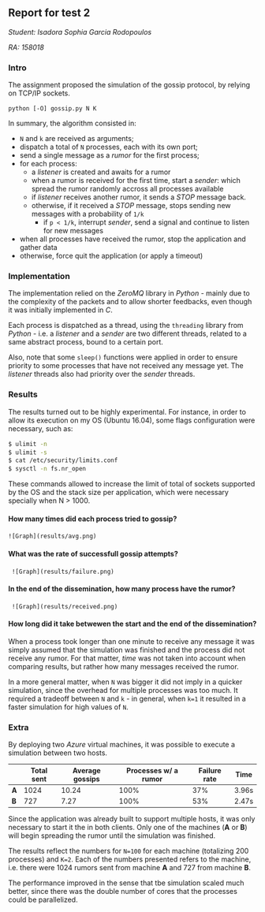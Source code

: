## Report for test 2

_Student: Isadora Sophia Garcia Rodopoulos_

_RA: 158018_

### Intro
The assignment proposed the simulation of the gossip protocol, by relying on TCP/IP sockets. 

```
python [-O] gossip.py N K
```

In summary, the algorithm consisted in:

* ```N``` and ```k``` are received as arguments;
* dispatch a total of ```N``` processes, each with its own port;
* send a single message as a *rumor* for the first process;
* for each process:
     + a _listener_ is created and awaits for a rumor
     + when a rumor is received for the first time, start a _sender_: which spread the rumor randomly accross all processes available
     + if _listener_ receives another rumor, it sends a *STOP* message back.
     + otherwise, if it received a *STOP* message, stops sending new messages with a probability of ```1/k```
        + if ```p < 1/k```, interrupt _sender_, send a signal and continue to listen for new messages
* when all processes have received the rumor, stop the application and gather data 
* otherwise, force quit the application (or apply a timeout)

### Implementation
The implementation relied on the _ZeroMQ_ library in _Python_ - mainly due to the complexity of the packets and to allow shorter feedbacks, even though it was initially implemented in _C_.

Each process is dispatched as a thread, using the ```threading``` library from _Python_ - i.e. a _listener_ and a _sender_ are two different threads, related to a same abstract process, bound to a certain port.

Also, note that some ```sleep()``` functions were applied in order to ensure priority to some processes that have not received any message yet. The _listener_ threads also had priority over the _sender_ threads.

### Results
The results turned out to be highly experimental. For instance, in order to allow its execution on my OS (Ubuntu 16.04), some flags configuration were necessary, such as:

```bash
$ ulimit -n
$ ulimit -s
$ cat /etc/security/limits.conf
$ sysctl -n fs.nr_open
```

These commands allowed to increase the limit of total of sockets supported by the OS and the stack size per application, which were necessary specially when N > 1000.

#### How many times did each process tried to gossip?
    ![Graph](results/avg.png)

#### What was the rate of successfull gossip attempts?
     ![Graph](results/failure.png)
     
#### In the end of the dissemination, how many process have the rumor?
     ![Graph](results/received.png)
    
#### How long did it take betwewen the start and the end of the dissemination?

When a process took longer than one minute to receive any message it was simply assumed that the simulation was finished and the process did not receive any rumor. For that matter, _time_ was not taken into account when comparing results, but rather how many messages received the rumor.

In a more general matter, when ```N``` was bigger it did not imply in a quicker simulation, since the overhead for multiple processes was too much. It required a tradeoff between ```N``` and ```k``` - in general, when ```k=1``` it resulted in a faster simulation for high values of ```N```.

### Extra
By deploying two _Azure_ virtual machines, it was possible to execute a simulation between two hosts.

| | Total sent | Average gossips | Processes w/ a rumor | Failure rate |  Time  |
| --- | --- | --- | --- | --- | --- |
|**A**| 1024 | 10.24 | 100% | 37% | 3.96s |
|**B**| 727 | 7.27 | 100% | 53% | 2.47s |

Since the application was already built to support multiple hosts, it was only necessary to start it the in both clients. Only one of the machines (**A** or **B**) will begin spreading the rumor until the simulation was finished.

The results reflect the numbers for ```N=100``` for each machine (totalizing 200 processes) and ```K=2```. Each of the numbers presented refers to the machine, i.e. there were 1024 rumors sent from machine **A** and 727 from machine **B**.

The performance improved in the sense that tbe simulation scaled much better, since there was the double number of cores that the processes could be parallelized.
